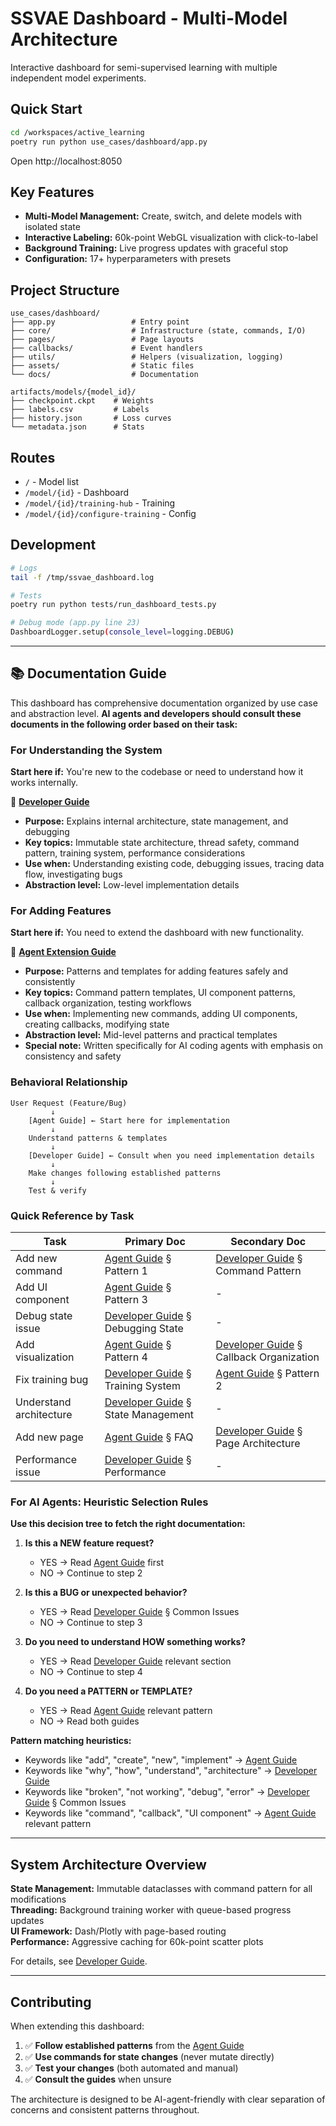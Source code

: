 # SSVAE Dashboard - Multi-Model Architecture

Interactive dashboard for semi-supervised learning with multiple independent model experiments.

## Quick Start
```bash
cd /workspaces/active_learning
poetry run python use_cases/dashboard/app.py
```
Open http://localhost:8050

## Key Features

- **Multi-Model Management:** Create, switch, and delete models with isolated state
- **Interactive Labeling:** 60k-point WebGL visualization with click-to-label
- **Background Training:** Live progress updates with graceful stop
- **Configuration:** 17+ hyperparameters with presets

## Project Structure
```
use_cases/dashboard/
├── app.py                 # Entry point
├── core/                  # Infrastructure (state, commands, I/O)
├── pages/                 # Page layouts
├── callbacks/             # Event handlers
├── utils/                 # Helpers (visualization, logging)
├── assets/                # Static files
└── docs/                  # Documentation

artifacts/models/{model_id}/
├── checkpoint.ckpt    # Weights
├── labels.csv         # Labels
├── history.json       # Loss curves
└── metadata.json      # Stats
```

## Routes
- `/` - Model list
- `/model/{id}` - Dashboard
- `/model/{id}/training-hub` - Training
- `/model/{id}/configure-training` - Config

## Development
```bash
# Logs
tail -f /tmp/ssvae_dashboard.log

# Tests
poetry run python tests/run_dashboard_tests.py

# Debug mode (app.py line 23)
DashboardLogger.setup(console_level=logging.DEBUG)
```

---

## 📚 Documentation Guide

This dashboard has comprehensive documentation organized by use case and abstraction level. **AI agents and developers should consult these documents in the following order based on their task:**

### For Understanding the System
**Start here if:** You're new to the codebase or need to understand how it works internally.

📖 **[Developer Guide](docs/DEVELOPER_GUIDE.md)**
- **Purpose:** Explains internal architecture, state management, and debugging
- **Key topics:** Immutable state architecture, thread safety, command pattern, training system, performance considerations
- **Use when:** Understanding existing code, debugging issues, tracing data flow, investigating bugs
- **Abstraction level:** Low-level implementation details

### For Adding Features
**Start here if:** You need to extend the dashboard with new functionality.

🤖 **[Agent Extension Guide](docs/AGENT_GUIDE.md)**
- **Purpose:** Patterns and templates for adding features safely and consistently
- **Key topics:** Command pattern templates, UI component patterns, callback organization, testing workflows
- **Use when:** Implementing new commands, adding UI components, creating callbacks, modifying state
- **Abstraction level:** Mid-level patterns and practical templates
- **Special note:** Written specifically for AI coding agents with emphasis on consistency and safety

### Behavioral Relationship

```
User Request (Feature/Bug)
         ↓
    [Agent Guide] ← Start here for implementation
         ↓
    Understand patterns & templates
         ↓
    [Developer Guide] ← Consult when you need implementation details
         ↓
    Make changes following established patterns
         ↓
    Test & verify
```

### Quick Reference by Task

| Task | Primary Doc | Secondary Doc |
|------|-------------|---------------|
| Add new command | [Agent Guide](docs/AGENT_GUIDE.md) § Pattern 1 | [Developer Guide](docs/DEVELOPER_GUIDE.md) § Command Pattern |
| Add UI component | [Agent Guide](docs/AGENT_GUIDE.md) § Pattern 3 | - |
| Debug state issue | [Developer Guide](docs/DEVELOPER_GUIDE.md) § Debugging State | - |
| Add visualization | [Agent Guide](docs/AGENT_GUIDE.md) § Pattern 4 | [Developer Guide](docs/DEVELOPER_GUIDE.md) § Callback Organization |
| Fix training bug | [Developer Guide](docs/DEVELOPER_GUIDE.md) § Training System | [Agent Guide](docs/AGENT_GUIDE.md) § Pattern 2 |
| Understand architecture | [Developer Guide](docs/DEVELOPER_GUIDE.md) § State Management | - |
| Add new page | [Agent Guide](docs/AGENT_GUIDE.md) § FAQ | [Developer Guide](docs/DEVELOPER_GUIDE.md) § Page Architecture |
| Performance issue | [Developer Guide](docs/DEVELOPER_GUIDE.md) § Performance | - |

### For AI Agents: Heuristic Selection Rules

**Use this decision tree to fetch the right documentation:**

1. **Is this a NEW feature request?**
   - YES → Read [Agent Guide](docs/AGENT_GUIDE.md) first
   - NO → Continue to step 2

2. **Is this a BUG or unexpected behavior?**
   - YES → Read [Developer Guide](docs/DEVELOPER_GUIDE.md) § Common Issues
   - NO → Continue to step 3

3. **Do you need to understand HOW something works?**
   - YES → Read [Developer Guide](docs/DEVELOPER_GUIDE.md) relevant section
   - NO → Continue to step 4

4. **Do you need a PATTERN or TEMPLATE?**
   - YES → Read [Agent Guide](docs/AGENT_GUIDE.md) relevant pattern
   - NO → Read both guides

**Pattern matching heuristics:**
- Keywords like "add", "create", "new", "implement" → [Agent Guide](docs/AGENT_GUIDE.md)
- Keywords like "why", "how", "understand", "architecture" → [Developer Guide](docs/DEVELOPER_GUIDE.md)
- Keywords like "broken", "not working", "debug", "error" → [Developer Guide](docs/DEVELOPER_GUIDE.md) § Common Issues
- Keywords like "command", "callback", "UI component" → [Agent Guide](docs/AGENT_GUIDE.md) relevant pattern

---

## System Architecture Overview

**State Management:** Immutable dataclasses with command pattern for all modifications  
**Threading:** Background training worker with queue-based progress updates  
**UI Framework:** Dash/Plotly with page-based routing  
**Performance:** Aggressive caching for 60k-point scatter plots

For details, see [Developer Guide](docs/DEVELOPER_GUIDE.md).

---

## Contributing

When extending this dashboard:

1. ✅ **Follow established patterns** from the [Agent Guide](docs/AGENT_GUIDE.md)
2. ✅ **Use commands for state changes** (never mutate directly)
3. ✅ **Test your changes** (both automated and manual)
4. ✅ **Consult the guides** when unsure

The architecture is designed to be AI-agent-friendly with clear separation of concerns and consistent patterns throughout.
